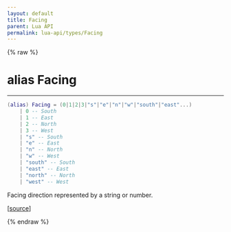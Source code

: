 ```yaml
---
layout: default
title: Facing
parent: Lua API
permalink: lua-api/types/Facing
---
```


{% raw %}

# alias Facing
---



```lua
(alias) Facing = (0|1|2|3|"s"|"e"|"n"|"w"|"south"|"east"...)
    | 0 -- South
    | 1 -- East
    | 2 -- North
    | 3 -- West
    | "s" -- South
    | "e" -- East
    | "n" -- North
    | "w" -- West
    | "south" -- South
    | "east" -- East
    | "north" -- North
    | "west" -- West

```




Facing direction represented by a string or number.

[<a href="https://github.com/beyond-all-reason/spring/blob/0a561a37ee97c7883fd3f5a4bc995f9a4f6fdea0/rts/Lua/LuaUtils.cpp#L1232-L1250" target="_blank">source</a>]


{% endraw %}